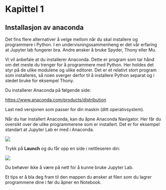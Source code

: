 # Kapittel 1

## Installasjon av anaconda

Det fins flere alternativer å velge mellom når du skal installere og programmere i Python. I en undervisningssammenheng er det vår erfaring at Jupyter lab fungerer bra. Andre ønsker å bruke Spyder, Thony eller Mu. 

Vi vil anbefale at du installerer Anaconda. Dette er program som tar hånd om det meste du trenger for å programmere med Python. Her holdes det styr på de ulike modulene og ulike editorer. Det er et relativt stort program som installeres, så noen sverger derfor til å installere Python separat og i stedet bruke for eksempel Thony. 

Du installerer Anaconda på følgende side: 

https://www.anaconda.com/products/distribution 

Last ned versjonen som passer for din maskin (ditt operativsystem). 

Når du har installert Anaconda, kan du åpne Anaconda Navigator. Her får du oversikt over de ulike programmerene som er installert. Det er for eksempel standart at Jupyter Lab er med i Anaconda. 

![](bilder/navigator.png)


Trykk på **Launch** og du får opp en side i nettleseren din: 

![](bilder/jupyterlab.png)

Du behøver ikke å være på nett for å kunne bruke Jupyter Lab. 

Et tips er å bla deg fram til den mappen du ønsker at filen som du lagrer programmene dine i før du åpner en Notebook. 